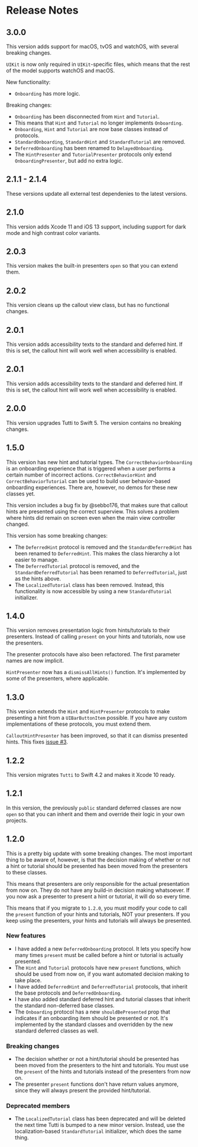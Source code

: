 # Release Notes


## 3.0.0

This version adds support for macOS, tvOS and watchOS, with several breaking changes. 

`UIKit` is now only required in `UIKit`-specific files, which means that the rest of the model supports watchOS and macOS.

New functionality:

* `Onboarding` has more logic.

Breaking changes:

* `Onboarding` has been disconnected from `Hint` and `Tutorial`.
* This means that `Hint` and `Tutorial` no longer implements `Onboarding`.
* `Onboarding`, `Hint` and `Tutorial` are now base classes instead of protocols.
* `StandardOnboarding`, `StandardHint` and `StandardTutorial` are removed.
* `DeferredOnboarding` has been renamed to `DelayedOnboarding`.
* The `HintPresenter` and `TutorialPresenter` protocols only extend `OnboardingPresenter`, but add no extra logic.



## 2.1.1 - 2.1.4

These versions update all external test dependenies to the latest versions.


## 2.1.0

This version adds Xcode 11 and iOS 13 support, including support for dark mode and high contrast color variants.


## 2.0.3

This version makes the built-in presenters `open` so that you can extend them.


## 2.0.2

This version cleans up the callout view class, but has no functional changes.


## 2.0.1

This version adds accessibility texts to the standard and deferred hint. If this is set, the callout hint will work well when accessibility is enabled.


## 2.0.1

This version adds accessibility texts to the standard and deferred hint. If this is set, the callout hint will work well when accessibility is enabled.


## 2.0.0

This version upgrades Tutti to Swift 5. The version contains no breaking changes.


## 1.5.0

This version has new hint and tutorial types. The `CorrectBehaviorOnboarding` is an onboarding experience that is triggered when a user performs a certain number of incorrect actions. `CorrectBehaviorHint` and `CorrectBehaviorTutorial` can be used to build user behavior-based onboarding experiences. There are, however, no demos for these new classes yet.

This version includes a bug fix by @sebbo176, that makes sure that callout hints are presented using the correct superview. This solves a problem where hints did remain on screen even when the main view controller changed.

This version has some breaking changes:

* The `DeferredHint` protocol is removed and the `StandardDeferredHint` has been renamed to `DeferredHint`. This makes the class hierarchy a lot easier to manage.
* The `DeferredTutorial` protocol is removed, and the `StandardDeferredTutorial` has been renamed to `DeferredTutorial`, just as the hints above.
* The `LocalizedTutorial` class has been removed. Instead, this functionality is now accessible by using a new `StandardTutorial` initializer.


## 1.4.0

This version removes presentation logic from hints/tutorials to their presenters. Instead of calling `present` on your hints and tutorials, now use the presenters.

The presenter protocols have also been refactored. The first parameter names are now implicit.

`HintPresenter` now has a `dismissAllHints()` function. It's implemented by some of the presenters, where applicable.


## 1.3.0

This version extends the `Hint` and `HintPresenter` protocols to make presenting a hint from a `UIBarButtonItem` possible. If you have any custom implementations of these protocols, you must extend them.

`CalloutHintPresenter` has been improved, so that it can dismiss presented hints. This fixes [issue #3](https://github.com/danielsaidi/Tutti/issues/3).


## 1.2.2

This version migrates `Tutti` to Swift 4.2 and makes it Xcode 10 ready.


## 1.2.1

In this version, the previously `public` standard deferred classes are now `open` so that you can inherit and them and override their logic in your own projects.


## 1.2.0

This is a pretty big update with some breaking changes. The most important thing to be aware of, however, is that the decision making of whether or not a hint or tutorial should be presented has been moved from the presenters to these classes.

This means that presenters are only responsible for the actual presentation from now on. They do not have any build-in decision making whatsoever. If you now ask a presenter to present a hint or tutorial, it will do so every time.

This means that if you migrate to `1.2.0`, you must modify your code to call the `present` function of your hints and tutorials, NOT your presenters. If you keep using the presenters, your hints and tutorials will always be presented.


### New features

- I have added a new `DeferredOnboarding` protocol. It lets you specify how many times `present` must be called before a hint or tutorial is actually presented.
- The `Hint` and `Tutorial` protocols have new `present` functions, which should be used from now on, if you want automated decision making to take place.
- I have added `DeferredHint` and `DeferredTutorial` protocols, that inherit the base protocols and `DeferredOnboarding`. 
- I have also added standard deferred hint and tutorial classes that inherit the standard non-deferred base classes.
- The `Onboarding` protocol has a new `shouldBePresented` prop that indicates if an onboarding item should be presented or not. It's implemented by the standard classes and overridden by the new standard deferred classes as well.


### Breaking changes

- The decision whether or not a hint/tutorial should be presented has been moved from the presenters to the hint and tutorials. You must use the `present` of the hints and tutorials instead of the presenters from now on.
- The presenter `present` functions don't have return values anymore, since they will always present the provided hint/tutorial.


### Deprecated members

- The `LocalizedTutorial` class has been deprecated and will be deleted the next time Tutti is bumped to a new minor version. Instead, use the localization-based `StandardTutorial` initializer, which does the same thing.
